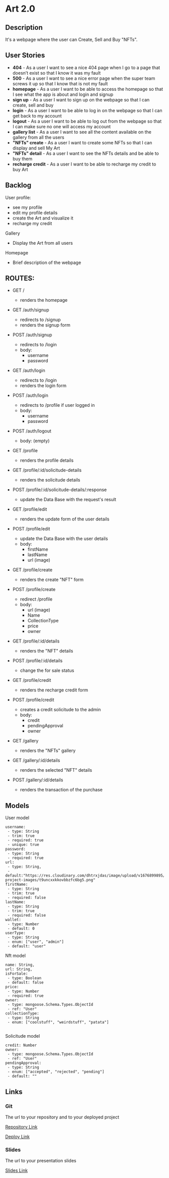 # Art 2.0

## Description

It's a webpage where the user can Create, Sell and Buy "NFTs".
 

## User Stories

- **404** - As a user I want to see a nice 404 page when I go to a page that doesn’t exist so that I know it was my fault 
- **500** - As a user I want to see a nice error page when the super team screws it up so that I know that is not my fault
- **homepage** - As a user I want to be able to access the homepage so that I see what the app is about and login and signup
- **sign up** - As a user I want to sign up on the webpage so that I can create, sell and buy
- **login** - As a user I want to be able to log in on the webpage so that I can get back to my account
- **logout** - As a user I want to be able to log out from the webpage so that I can make sure no one will access my account
- **gallery list** - As a user I want to see all the content available on the gallery from all the users
- **"NFTs" create** - As a user I want to create some NFTs so that I can display and sell My Art
- **"NFTs" detail** - As a user I want to see the NFTs details and be able to buy them
- **recharge credit** - As a user I want to be able to recharge my credit to buy Art


## Backlog

User profile:
- see my profile
- edit my profile details
- create the Art and visualize it
- recharge my credit

Gallery
- Display the Art from all users

Homepage
- Brief description of the webpage


## ROUTES:

- GET / 
  - renders the homepage

- GET /auth/signup
  - redirects to /signup
  - renders the signup form 
- POST /auth/signup
  - redirects to /login
  - body:
    - username
    - password
- GET /auth/login
  - redirects to /login 
  - renders the login form
- POST /auth/login
  - redirects to /profile if user logged in
  - body:
    - username
    - password
- POST /auth/logout
  - body: (empty)

- GET /profile
  - renders the profile details
- GET /profile/:id/solicitude-details
  - renders the solicitude details
- POST /profile/:id/solicitude-details/:response
  - update the Data Base with the request's result
- GET /profile/edit
  - renders the update form of the user details
- POST /profile/edit 
  - update the Data Base with the user details
  - body:
    - firstName
    - lastName
    - url (image)
- GET /profile/create
  - renders the create "NFT" form
- POST /profile/create
  - redirect /profile
  - body:
    - url (image)
    - Name
    - CollectionType
    - price
    - owner
- GET /profile/:id/details
  - renders the "NFT" details
- POST /profile/:id/details
  - change the for sale status
- GET /profile/credit
  - renders the recharge credit form
- POST /profile/credit
  - creates a credit solicitude to the admin
  - body:
    - credit
    - pendingApproval
    - owner

- GET /gallery
  - renders the "NFTs" gallery
- GET /gallery/:id/details
  - renders the selected "NFT" details
- POST /gallery/:id/details
  - renders the transaction of the purchase

## Models

User model
 
```
username: 
 - type: String
 - trim: true
 - required: true
 - unique: true
password: 
 - type: String
 - required: true
url: 
 - type: String,
 - default:"https://res.cloudinary.com/dhtrxjdas/image/upload/v1676899895/art-project-images/t9uncxxkkovbbzfc6bg5.png"
firstName: 
 - type: String
 - trim: true
 - required: false
lastName: 
 - type: String
 - trim: true
 - required: false
wallet: 
 - type: Number
 - default: 0
userType: 
 - type: String
 - enum: ["user", "admin"]
 - default: "user"

```
Nft model

```
name: String,
url: String,
isForSale: 
 - type: Boolean
 - default: false
price: 
 - type: Number
 - required: true
owner: 
 - type: mongoose.Schema.Types.ObjectId
 - ref: "User"
collectionType: 
 - type: String
 - enum: ["coolstuff", "weirdstuff", "patata"]
     
``` 
Solicitude model

``` 
credit: Number
owner: 
 - type: mongoose.Schema.Types.ObjectId
 - ref: "User"
pendingApproval: 
 - type: String
 - enum: ["accepted", "rejected", "pending"]
 - default: ""

``` 

## Links

### Git

The url to your repository and to your deployed project

[Repository Link](https://github.com/dagmaro/Art_2.0.git)

[Deploy Link](https://art-2-0.cyclic.app)

### Slides

The url to your presentation slides

[Slides Link](https://docs.google.com/presentation/d/1jQJGZk-U8LpZKcONCfmKM7b2xUN8aABzR9dPTFFhdCo/edit?usp=sharing)